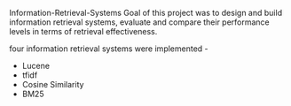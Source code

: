 Information-Retrieval-Systems
Goal of this project was to design and build information retrieval systems, evaluate and compare their performance levels in terms of retrieval effectiveness.

four information retrieval systems were implemented - 
- Lucene
- tfidf
- Cosine Similarity
- BM25
